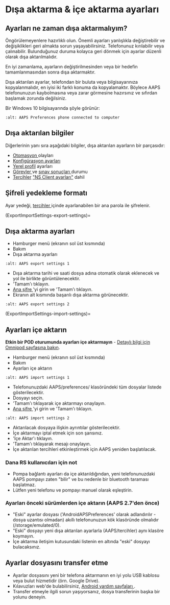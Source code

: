# Dışa aktarma & içe aktarma ayarları

## Ayarları ne zaman dışa aktarmalıyım?

Öngörülemeyenlere hazırlıklı olun. Önemli ayarları yanlışlıkla değiştirebilir ve değişiklikleri geri almakta sorun yaşayabilirsiniz. Telefonunuz kırılabilir veya çalınabilir. Bulunduğunuz duruma kolayca geri dönmek için ayarlar düzenli olarak dışa aktarılmalıdır.

En iyi zamanlama, ayarların değiştirilmesinden veya bir hedefin tamamlanmasından sonra dışa aktarmaktır.

Dışa aktarılan ayarlar, telefondan bir buluta veya bilgisayarınıza kopyalanmalıdır, en iyisi iki farklı konuma da kopyalamaktır. Böylece AAPS telefonunuzun kaybolmasına veya zarar görmesine hazırsınız ve sıfırdan başlamak zorunda değilsiniz.

Bir Windows 10 bilgisayarında şöyle görünür:

```{image} ../images/AAPS_ExImportSettingsWin.png
:alt: AAPS Preferences phone connected to computer
```

## Dışa aktarılan bilgiler

Diğerlerinin yanı sıra aşağıdaki bilgiler, dışa aktarılan ayarların bir parçasıdır:

- [ Otomasyon ](../usuge/automation.md) olayları
- [Konfigürasyon ayarları](../Configuration/Config-Builder.md)
- [Yerel profil](Config-Builder-local-profile) ayarları
- [ Görevler ](../usuge/objectives.md) ve [ sınav sonuçları ](objective-sjective-3-prove-your-nowledge) durumu
- [Tercihler](../Configuration/Preferences.md) ["NS Client ayarları"](Preferences-nsclient) dahil

## Şifreli yedekleme formatı

Ayar yedeği, [tercihler ](preferences-master-password) içinde ayarlanabilen bir ana parola ile şifrelenir.

(ExportImportSettings-export-settings)=
## Dışa aktarma ayarları

- Hamburger menü (ekranın sol üst kısmında)
- Bakım
- Dışa aktarma ayarları

```{image} ../images/AAPS_ExportSettings1.png
:alt: AAPS export settings 1
```

- Dışa aktarma tarihi ve saati dosya adına otomatik olarak eklenecek ve yol ile birlikte görüntülenecektir.
- 'Tamam'ı tıklayın.
- [Ana şifre ](preferences-master-password)'yi girin ve 'Tamam'ı tıklayın.
- Ekranın alt kısmında başarılı dışa aktarma görünecektir.

```{image} ../images/AAPS_ExportSettings2.png
:alt: AAPS export settings 2
```

(ExportImportSettings-import-settings)=
## Ayarları içe aktarın

**Etkin bir POD oturumunda ayarları içe aktarmayın** - [Detaylı bilgi için Omnipod sayfasına bakın](OmnipodEros-import-settings-from-previous-aaps).

- Hamburger menü (ekranın sol üst kısmında)
- Bakım
- Ayarları içe aktarın

```{image} ../images/AAPS_ImportSettings1.png
:alt: AAPS import settings 1
```

- Telefonunuzdaki AAPS/preferences/ klasöründeki tüm dosyalar listede gösterilecektir.
- Dosyayı seçin.
- 'Tamam'ı tıklayarak içe aktarmayı onaylayın.
- [Ana şifre ](preferences-master-password)'yi girin ve 'Tamam'ı tıklayın.

```{image} ../images/AAPS_ImportSettings2.png
:alt: AAPS import settings 2
```

- Aktarılacak dosyaya ilişkin ayrıntılar gösterilecektir.
- İçe aktarmayı iptal etmek için son şansınız.
- 'İçe Aktar'ı tıklayın.
- 'Tamam'ı tıklayarak mesajı onaylayın.
- İçe aktarılan tercihleri etkinleştirmek için AAPS yeniden başlatılacak.

### Dana RS kullanıcıları için not

- Pompa bağlantı ayarları da içe aktarıldığından, yeni telefonunuzdaki AAPS pompayı zaten "bilir" ve bu nedenle bir bluetooth taraması başlatmaz.
- Lütfen yeni telefonu ve pompayı manuel olarak eşleştirin.

### Ayarları önceki sürümlerden içe aktarın (AAPS 2.7'den önce)

- "Eski" ayarlar dosyası ('AndroidAPSPreferences' olarak adlandırılır - dosya uzantısı olmadan) akıllı telefonunuzun kök klasöründe olmalıdır (/storage/emulated/0).
- "Eski" dosyayı yeni dışa aktarılan ayarlarla (AAPS/tercihler) aynı klasöre koymayın.
- İçe aktarma iletişim kutusundaki listenin en altında "eski" dosyayı bulacaksınız.

## Ayarlar dosyasını transfer etme

- Ayarlar dosyasını yeni bir telefona aktarmanın en iyi yolu USB kablosu veya bulut hizmetidir (örn. Google Drive).
- Kılavuzları web'de bulabilirsiniz, [ Android yardım sayfaları ](https://support.google.com/android/answer/9064445?hl=en).
- Transfer etmeyle ilgili sorun yaşıyorsanız, dosya transferinin başka bir yolunu deneyin.
